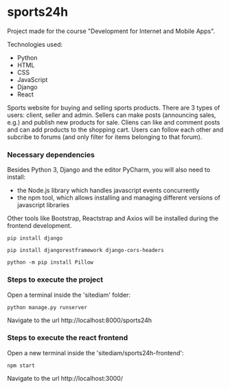 # sports24h

Project made for the course "Development for Internet and Mobile Apps".

Technologies used:
- Python
- HTML
- CSS
- JavaScript
- Django
- React

Sports website for buying and selling sports products.
There are 3 types of users: client, seller and admin. 
Sellers can make posts (announcing sales, e.g.) and publish new products for sale.
Cliens can like and comment posts and can add products to the shopping cart.
Users can follow each other and subcribe to forums (and only filter for items belonging to that forum).

### Necessary dependencies

Besides Python 3, Django and the editor PyCharm, you will also need to install:
- the Node.js library which handles javascript events concurrently
- the npm tool, which allows installing and managing different versions of javascript libraries 

Other tools like Bootstrap, Reactstrap and Axios will be installed during the frontend development.

````
pip install django

pip install djangorestframework django-cors-headers

python -m pip install Pillow
````

### Steps to execute the project

Open a terminal inside the 'sitediam' folder:
````
python manage.py runserver
````

Navigate to the url http://localhost:8000/sports24h

### Steps to execute the react frontend

Open a new terminal inside the 'sitediam/sports24h-frontend':

````
npm start
````
Navigate to the url http://localhost:3000/